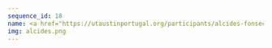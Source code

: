 ```yaml
---
sequence_id: 18
name: <a href="https://utaustinportugal.org/participants/alcides-fonseca/">Alcides Fonseca</a>
img: alcides.png
---
```

